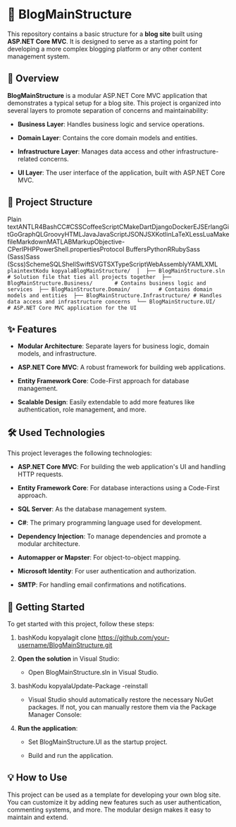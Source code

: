🚀 BlogMainStructure
====================

This repository contains a basic structure for a **blog site** built using **ASP.NET Core MVC**. It is designed to serve as a starting point for developing a more complex blogging platform or any other content management system.

📖 Overview
-----------

**BlogMainStructure** is a modular ASP.NET Core MVC application that demonstrates a typical setup for a blog site. This project is organized into several layers to promote separation of concerns and maintainability:

*   **Business Layer**: Handles business logic and service operations.
    
*   **Domain Layer**: Contains the core domain models and entities.
    
*   **Infrastructure Layer**: Manages data access and other infrastructure-related concerns.
    
*   **UI Layer**: The user interface of the application, built with ASP.NET Core MVC.
    

📁 Project Structure
--------------------

Plain textANTLR4BashCC#CSSCoffeeScriptCMakeDartDjangoDockerEJSErlangGitGoGraphQLGroovyHTMLJavaJavaScriptJSONJSXKotlinLaTeXLessLuaMakefileMarkdownMATLABMarkupObjective-CPerlPHPPowerShell.propertiesProtocol BuffersPythonRRubySass (Sass)Sass (Scss)SchemeSQLShellSwiftSVGTSXTypeScriptWebAssemblyYAMLXML`   plaintextKodu kopyalaBlogMainStructure/  │  ├── BlogMainStructure.sln             # Solution file that ties all projects together  ├── BlogMainStructure.Business/       # Contains business logic and services  ├── BlogMainStructure.Domain/         # Contains domain models and entities  ├── BlogMainStructure.Infrastructure/ # Handles data access and infrastructure concerns  └── BlogMainStructure.UI/             # ASP.NET Core MVC application for the UI   `

✨ Features
----------

*   **Modular Architecture**: Separate layers for business logic, domain models, and infrastructure.
    
*   **ASP.NET Core MVC**: A robust framework for building web applications.
    
*   **Entity Framework Core**: Code-First approach for database management.
    
*   **Scalable Design**: Easily extendable to add more features like authentication, role management, and more.
    

🛠️ Used Technologies
---------------------

This project leverages the following technologies:

*   **ASP.NET Core MVC**: For building the web application's UI and handling HTTP requests.
    
*   **Entity Framework Core**: For database interactions using a Code-First approach.
    
*   **SQL Server**: As the database management system.
    
*   **C#**: The primary programming language used for development.
    
*   **Dependency Injection**: To manage dependencies and promote a modular architecture.
    
*   **Automapper or Mapster**: For object-to-object mapping.
    
*   **Microsoft Identity**: For user authentication and authorization.
    
*   **SMTP**: For handling email confirmations and notifications.
    

🚀 Getting Started
------------------

To get started with this project, follow these steps:

1.  bashKodu kopyalagit clone https://github.com/your-username/BlogMainStructure.git
    
2.  **Open the solution** in Visual Studio:
    
    *   Open BlogMainStructure.sln in Visual Studio.
        
3.  bashKodu kopyalaUpdate-Package -reinstall
    
    *   Visual Studio should automatically restore the necessary NuGet packages. If not, you can manually restore them via the Package Manager Console:
        
4.  **Run the application**:
    
    *   Set BlogMainStructure.UI as the startup project.
        
    *   Build and run the application.
        

💡 How to Use
-------------

This project can be used as a template for developing your own blog site. You can customize it by adding new features such as user authentication, commenting systems, and more. The modular design makes it easy to maintain and extend.
